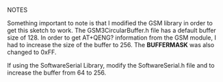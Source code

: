 NOTES

Something important to note is that I modified the GSM library in order to get this sketch to work.  The GSM3CircularBuffer.h file has a default buffer size of 128.  In order to get AT+QENG? information from the GSM module, I had to increase the size of the buffer to 256.  The __BUFFERMASK__ was also changed to 0xFF.

If using the SoftwareSerial Library, modify the SoftwareSerial.h file and to increase the buffer from 64 to 256.
